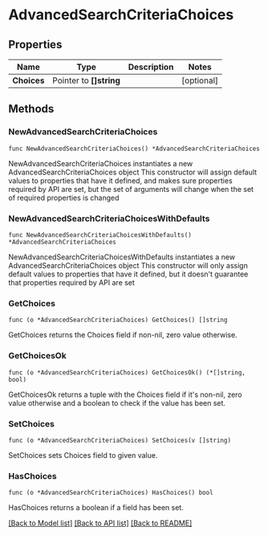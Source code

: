 # AdvancedSearchCriteriaChoices

## Properties

Name | Type | Description | Notes
------------ | ------------- | ------------- | -------------
**Choices** | Pointer to **[]string** |  | [optional] 

## Methods

### NewAdvancedSearchCriteriaChoices

`func NewAdvancedSearchCriteriaChoices() *AdvancedSearchCriteriaChoices`

NewAdvancedSearchCriteriaChoices instantiates a new AdvancedSearchCriteriaChoices object
This constructor will assign default values to properties that have it defined,
and makes sure properties required by API are set, but the set of arguments
will change when the set of required properties is changed

### NewAdvancedSearchCriteriaChoicesWithDefaults

`func NewAdvancedSearchCriteriaChoicesWithDefaults() *AdvancedSearchCriteriaChoices`

NewAdvancedSearchCriteriaChoicesWithDefaults instantiates a new AdvancedSearchCriteriaChoices object
This constructor will only assign default values to properties that have it defined,
but it doesn't guarantee that properties required by API are set

### GetChoices

`func (o *AdvancedSearchCriteriaChoices) GetChoices() []string`

GetChoices returns the Choices field if non-nil, zero value otherwise.

### GetChoicesOk

`func (o *AdvancedSearchCriteriaChoices) GetChoicesOk() (*[]string, bool)`

GetChoicesOk returns a tuple with the Choices field if it's non-nil, zero value otherwise
and a boolean to check if the value has been set.

### SetChoices

`func (o *AdvancedSearchCriteriaChoices) SetChoices(v []string)`

SetChoices sets Choices field to given value.

### HasChoices

`func (o *AdvancedSearchCriteriaChoices) HasChoices() bool`

HasChoices returns a boolean if a field has been set.


[[Back to Model list]](../README.md#documentation-for-models) [[Back to API list]](../README.md#documentation-for-api-endpoints) [[Back to README]](../README.md)


